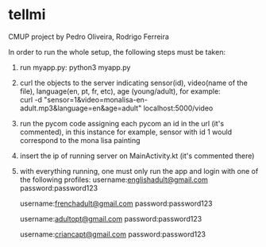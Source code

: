 # tellmi
CMUP project by Pedro Oliveira, Rodrigo Ferreira

In order to run the whole setup, the following steps must be taken:
1) run myapp.py:  python3 myapp.py
2) curl the objects to the server indicating sensor(id), video(name of the file), language(en, pt, fr, etc), age (young/adult), for example:  
	curl -d "sensor=1&video=monalisa-en-adult.mp3&language=en&age=adult" localhost:5000/video 
3) run the pycom code assigning each pycom an id in the url (it's commented), in this instance for example, sensor with id 1 would correspond to the mona lisa painting
4) insert the ip of running server on MainActivity.kt (it's commented there)
5) with everything running, one must only run the app and login with one of the following profiles:
	username:englishadult@gmail.com	password:password123
	
	username:frenchadult@gmail.com	password:password123
	
	username:adultopt@gmail.com		password:password123
	
	username:criancapt@gmail.com		password:password123
	

